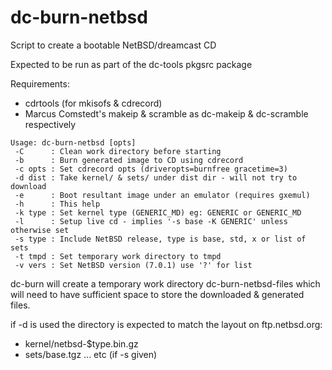 dc-burn-netbsd
==============

Script to create a bootable NetBSD/dreamcast CD

Expected to be run as part of the dc-tools pkgsrc package

Requirements:
- cdrtools (for mkisofs & cdrecord)
- Marcus Comstedt's makeip & scramble as dc-makeip & dc-scramble respectively

```
Usage: dc-burn-netbsd [opts]
 -C      : Clean work directory before starting
 -b      : Burn generated image to CD using cdrecord
 -c opts : Set cdrecord opts (driveropts=burnfree gracetime=3)
 -d dist : Take kernel/ & sets/ under dist dir - will not try to download
 -e      : Boot resultant image under an emulator (requires gxemul)
 -h      : This help
 -k type : Set kernel type (GENERIC_MD) eg: GENERIC or GENERIC_MD
 -l      : Setup live cd - implies '-s base -K GENERIC' unless otherwise set
 -s type : Include NetBSD release, type is base, std, x or list of sets
 -t tmpd : Set temporary work directory to tmpd
 -v vers : Set NetBSD version (7.0.1) use '?' for list
```

dc-burn will create a temporary work directory dc-burn-netbsd-files which will
need to have sufficient space to store the downloaded & generated files.

if -d is used the directory is expected to match the layout on ftp.netbsd.org:
 - kernel/netbsd-$type.bin.gz
 - sets/base.tgz ... etc (if -s given)

